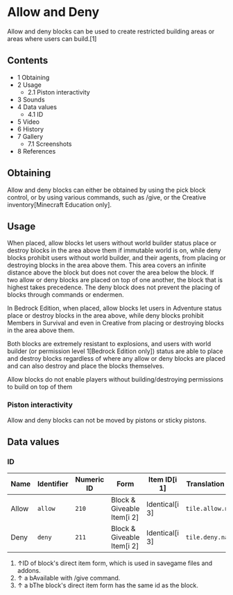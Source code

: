 # Allow and Deny
Allow and deny blocks can be used to create restricted building areas or areas where users can build.[1]

## Contents
- 1 Obtaining
- 2 Usage
	- 2.1 Piston interactivity
- 3 Sounds
- 4 Data values
	- 4.1 ID
- 5 Video
- 6 History
- 7 Gallery
	- 7.1 Screenshots
- 8 References

## Obtaining
Allow and deny blocks can either be obtained by using the pick block control, or by using various commands, such as /give, or the Creative inventory‌[Minecraft Education  only].

## Usage
When placed, allow blocks let users without world builder status place or destroy blocks in the area above them if immutable world is on, while deny blocks prohibit users without world builder, and their agents, from placing or destroying blocks in the area above them. This area covers an infinite distance above the block but does not cover the area below the block. If two allow or deny blocks are placed on top of one another, the block that is highest takes precedence. The deny block does not prevent the placing of blocks through commands or endermen.

In Bedrock Edition, when placed, allow blocks let users in Adventure status place or destroy blocks in the area above, while deny blocks prohibit Members in Survival and even in Creative from placing or destroying blocks in the area above them.

Both blocks are extremely resistant to explosions, and users with world builder (or permission level 1‌[Bedrock Edition  only]) status are able to place and destroy blocks regardless of where any allow or deny blocks are placed and can also destroy and place the blocks themselves.

Allow blocks do not enable players without building/destroying permissions to build on top of them 

### Piston interactivity
Allow and deny blocks can not be moved by pistons or sticky pistons.

## Data values
### ID
| Name  | Identifier | Numeric ID | Form                       | Item ID[i 1]   | Translation key   |
|-------|------------|------------|----------------------------|----------------|-------------------|
| Allow | `allow`    | `210`      | Block & Giveable Item[i 2] | Identical[i 3] | `tile.allow.name` |
| Deny  | `deny`     | `211`      | Block & Giveable Item[i 2] | Identical[i 3] | `tile.deny.name`  |

1. ↑ID of block's direct item form, which is used in savegame files and addons.
2. ↑ a bAvailable with /give command.
3. ↑ a bThe block's direct item form has the same id as the block.

